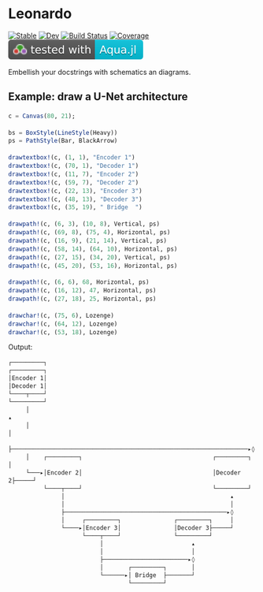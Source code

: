 # Leonardo

[![Stable](https://img.shields.io/badge/docs-stable-blue.svg)](https://a-r-n-o-l-d.github.io/Leonardo.jl/stable/)
[![Dev](https://img.shields.io/badge/docs-dev-blue.svg)](https://a-r-n-o-l-d.github.io/Leonardo.jl/dev/)
[![Build Status](https://github.com/a-r-n-o-l-d/Leonardo.jl/actions/workflows/CI.yml/badge.svg?branch=main)](https://github.com/a-r-n-o-l-d/Leonardo.jl/actions/workflows/CI.yml?query=branch%3Amain)
[![Coverage](https://codecov.io/gh/a-r-n-o-l-d/Leonardo.jl/branch/main/graph/badge.svg)](https://codecov.io/gh/a-r-n-o-l-d/Leonardo.jl)
[![Aqua QA](https://raw.githubusercontent.com/JuliaTesting/Aqua.jl/master/badge.svg)](https://github.com/JuliaTesting/Aqua.jl)

Embellish your docstrings with schematics an diagrams.

## Example: draw a U-Net architecture

```julia
c = Canvas(80, 21);

bs = BoxStyle(LineStyle(Heavy))
ps = PathStyle(Bar, BlackArrow)

drawtextbox!(c, (1, 1), "Encoder 1")
drawtextbox!(c, (70, 1), "Decoder 1")
drawtextbox!(c, (11, 7), "Encoder 2")
drawtextbox!(c, (59, 7), "Decoder 2")
drawtextbox!(c, (22, 13), "Encoder 3")
drawtextbox!(c, (48, 13), "Decoder 3")
drawtextbox!(c, (35, 19), " Bridge  ")

drawpath!(c, (6, 3), (10, 8), Vertical, ps)
drawpath!(c, (69, 8), (75, 4), Horizontal, ps)
drawpath!(c, (16, 9), (21, 14), Vertical, ps)
drawpath!(c, (58, 14), (64, 10), Horizontal, ps)
drawpath!(c, (27, 15), (34, 20), Vertical, ps)
drawpath!(c, (45, 20), (53, 16), Horizontal, ps)

drawpath!(c, (6, 6), 68, Horizontal, ps)
drawpath!(c, (16, 12), 47, Horizontal, ps)
drawpath!(c, (27, 18), 25, Horizontal, ps)

drawchar!(c, (75, 6), Lozenge)
drawchar!(c, (64, 12), Lozenge)
drawchar!(c, (53, 18), Lozenge)
```

Output:
```
┌─────────┐                                                          ┌─────────┐
│Encoder 1│                                                          │Decoder 1│
└────┬────┘                                                          └─────────┘
     │                                                                    ▴
     │                                                                    │
     ├───────────────────────────────────────────────────────────────────▸◊
     │    ┌─────────┐                                     ┌─────────┐     │
     └───▸│Encoder 2│                                     │Decoder 2├─────┘
          └────┬────┘                                     └─────────┘
               │                                               ▴
               │                                               │
               ├──────────────────────────────────────────────▸◊
               │     ┌─────────┐               ┌─────────┐     │
               └────▸│Encoder 3│               │Decoder 3├─────┘
                     └────┬────┘               └─────────┘
                          │                         ▴
                          │                         │
                          ├────────────────────────▸◊
                          │       ┌─────────┐       │
                          └──────▸│ Bridge  ├───────┘
                                  └─────────┘
```

